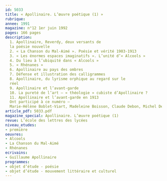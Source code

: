 ```yaml
---
id: 5033
title: « Apollinaire. L’œuvre poétique (1) »
rubrique: 
annee: 1991
magazine: n°12 1er juin 1992
pages: 166 pages
description: 
  1. Apollinaire, Reverdy, deux versants de
  la poésie nouvelle
  2. « La Chanson du Mal-Aimé ». Poésie et vérité 1903-1913
  3. « Les énormes espaces imaginatifs ». L’unité d’« Alcools »
  4. Du lieu à l’ubiquité dans « Alcools »
  5. « Rhénanes »
  6. Apollinaire au pays des ombres
  7. Défense et illustration des calligrammes
  8. Apollinaire, du lyrisme orphique au regard sur le
  réel
  9. Apollinaire et l’avant-garde
  10. La pureté de l’art – « théologie » cubiste d’Apollinaire ?
  11. Apollinaire et l’avant-garde en 1913
  Ont participé à ce numéro – 
  Marie-Hélène Boblet-Viart, Madeleine Boisson, Claude Debon, Michel Décaudin, Jacques Guilhembet, Marie-Louise Lentengre, Dominique Millet-Gérard, Jean Sémolué, Yves Stalloni et Dominique Viart
article_pdf: 5033.pdf
magazine_special: Apollinaire. L’œuvre poétique (1)
revue: L’école des lettres des lycées
niveau_etudes:
- première
oeuvres:
- Alcools
- La Chanson du Mal-Aimé
- Rhénanes
ecrivains:
- Guillaume Apollinaire
programmes:
- objet d’étude - poésie
- objet d’étude - mouvement littéraire et culturel
---
```

